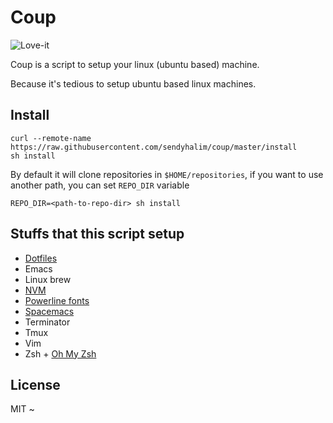# Coup

![Love-it](https://media0.giphy.com/media/GHBjTqSrtz6Fy/200.gif)

Coup is a script to setup your linux (ubuntu based) machine.

Because it's tedious to setup ubuntu based linux machines.

## Install

```
curl --remote-name https://raw.githubusercontent.com/sendyhalim/coup/master/install
sh install
```

By default it will clone repositories in `$HOME/repositories`, if you want to
use another path, you can set `REPO_DIR` variable

```
REPO_DIR=<path-to-repo-dir> sh install
```


## Stuffs that this script setup

- [Dotfiles](https://github.com/sendyhalim/dotfiles)
- Emacs
- Linux brew
- [NVM](https://github.com/creationix/nvm)
- [Powerline fonts](https://github.com/powerline/fonts)
- [Spacemacs](https://github.com/syl20bnr/spacemacs)
- Terminator
- Tmux
- Vim
- Zsh + [Oh My Zsh](https://github.com/robbyrussell/oh-my-zsh)

## License

MIT ~

